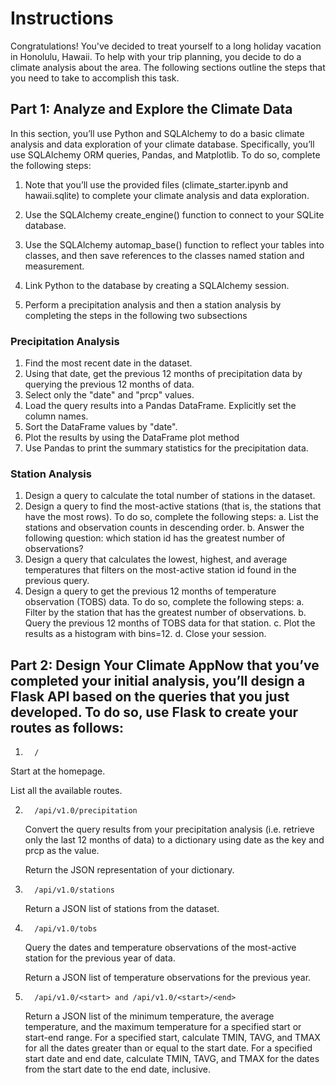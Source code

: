 # Instructions

Congratulations! You've decided to treat yourself to a long holiday vacation in Honolulu, Hawaii. To help with your trip planning, you decide to do a climate analysis about the area. The following sections outline the steps that you need to take to accomplish this task.

## Part 1: Analyze and Explore the Climate Data
In this section, you’ll use Python and SQLAlchemy to do a basic climate analysis and data exploration of your climate database. Specifically, you’ll use SQLAlchemy ORM queries, Pandas, and Matplotlib. To do so, complete the following steps:

1. Note that you’ll use the provided files (climate_starter.ipynb and hawaii.sqlite) to complete your climate analysis and data exploration.

2. Use the SQLAlchemy create_engine() function to connect to your SQLite database.

3. Use the SQLAlchemy automap_base() function to reflect your tables into classes, and then save references to the classes named station and measurement.

4. Link Python to the database by creating a SQLAlchemy session.

5. Perform a precipitation analysis and then a station analysis by completing the steps in the following two subsections

### Precipitation Analysis

 1. Find the most recent date in the dataset.
 2. Using that date, get the previous 12 months of precipitation data by querying the previous 12 months of data.
 3. Select only the "date" and "prcp" values.
 4. Load the query results into a Pandas DataFrame. Explicitly set the column names.
 5. Sort the DataFrame values by "date".
 6. Plot the results by using the DataFrame plot method
 7. Use Pandas to print the summary statistics for the precipitation data.
 
### Station Analysis

1. Design a query to calculate the total number of stations in the dataset.
2. Design a query to find the most-active stations (that is, the stations that have the most rows). To do so, complete the following steps:
   a. List the stations and observation counts in descending order.
   b. Answer the following question: which station id has the greatest number of observations?
3. Design a query that calculates the lowest, highest, and average temperatures that filters on the most-active station id found in the previous query.
4. Design a query to get the previous 12 months of temperature observation (TOBS) data. To do so, complete the following steps:
    a. Filter by the station that has the greatest number of observations.
    b. Query the previous 12 months of TOBS data for that station.
    c. Plot the results as a histogram with bins=12.
    d. Close your session.
   
## Part 2: Design Your Climate AppNow that you’ve completed your initial analysis, you’ll design a Flask API based on the queries that you just developed. To do so, use Flask to create your routes as follows:

1.       /

Start at the homepage.

List all the available routes.

2.       /api/v1.0/precipitation

   Convert the query results from your precipitation analysis (i.e. retrieve only the last 12 months of data) to a dictionary using date as the key and prcp as the value.

   Return the JSON representation of your dictionary.

3.       /api/v1.0/stations

   Return a JSON list of stations from the dataset.

4.       /api/v1.0/tobs

   Query the dates and temperature observations of the most-active station for the previous year of data.

   Return a JSON list of temperature observations for the previous year.

5.       /api/v1.0/<start> and /api/v1.0/<start>/<end>

   Return a JSON list of the minimum temperature, the average temperature, and the maximum temperature for a specified start or start-end range.
   For a specified start, calculate TMIN, TAVG, and TMAX for all the dates greater than or equal to the start date.
   For a specified start date and end date, calculate TMIN, TAVG, and TMAX for the dates from the start date to the end date, inclusive.


   
